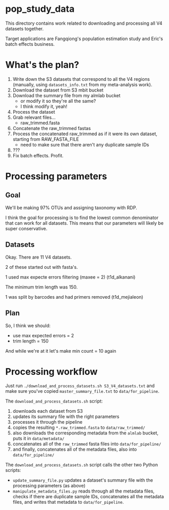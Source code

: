 # pop_study_data

This directory contains work related to downloading and processing
all V4 datasets together.

Target applications are Fangqiong's population estimation study and
Eric's batch effects business.

# What's the plan?

1. Write down the S3 datasets that correspond to all the V4 regions (manually, using
`datasets_info.txt` from my meta-analysis work).
2. Download the dataset from S3 mbit bucket
3. Download the summary file from my almlab bucket
   - or modify it so they're all the same?
   - I think modify it, yeah!
4. Process the dataset
5. Grab relevant files...
   - raw_trimmed.fasta
6. Concatenate the raw_trimmed fastas
7. Process the concatenated raw_trimmed as if it were its own dataset, starting from RAW_FASTA_FILE
   - need to make sure that there aren't any duplicate sample IDs
8. ???
9. Fix batch effects. Profit.

# Processing parameters

## Goal
We'll be making 97% OTUs and assigning taxonomy with RDP.

I think the goal for processing is to find the lowest common denominator
that can work for all datasets. This means that our parameters will likely
be super conservative.

## Datasets
Okay. There are 11 V4 datasets.

2 of these started out with fasta's.

1 used max expecte errors filtering (maxee = 2) (t1d_alkanani)

The minimum trim length was 150.

1 was split by barcodes and had primers removed (t1d_mejialeon)

## Plan
So, I think we should:  
* use max expected errors = 2  
* trim length = 150  

And while we're at it let's make min count = 10 again

# Processing workflow

Just run `./download_and_process_datasets.sh S3_V4_datasets.txt` and make sure you've copied
`master_summary_file.txt` to `data/for_pipeline`.

The `download_and_process_datasets.sh` script:
1. downloads each dataset from S3   
1. updates its summary file with the right parameters   
1. processes it through the pipeline   
1. copies the resulting `*.raw_trimmed.fasta` to `data/raw_trimmed/`   
1. also downloads the corresponding metadata from the `almlab` bucket, puts it in `data/metadata/`   
1. concatenates all of the `raw_trimmed` fasta files into `data/for_pipeline/`   
1. and finally, concatenates all of the metadata files, also into `data/for_pipeline/`   

The `download_and_process_datasets.sh` script calls the other two Python scripts:
* `update_summary_file.py` updates a dataset's summary file with the processing parameters (as above)
* `manipulate_metadata_files.py` reads through all the metadata files, checks if there are duplicate 
sample IDs, concatenates all the metadata files, and writes that metadata to `data/for_pipeline`.

 